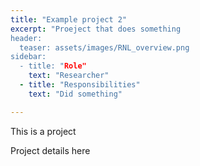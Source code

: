 ```yaml
---
title: "Example project 2"
excerpt: "Proeject that does something
header:
  teaser: assets/images/RNL_overview.png
sidebar:
  - title: "Role"
    text: "Researcher"
  - title: "Responsibilities"
    text: "Did something"

---
```

This is a project

Project details here
